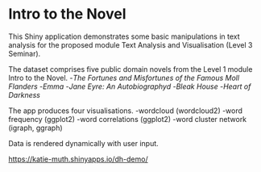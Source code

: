 # Intro to the Novel
This Shiny application demonstrates some basic manipulations in text analysis for the proposed module Text Analysis and Visualisation (Level 3 Seminar). 

The dataset comprises five public domain novels from the Level 1 module Intro to the Novel.
-*The Fortunes and Misfortunes of the Famous Moll Flanders*
-*Emma* 
-*Jane Eyre: An Autobiographyd*
-*Bleak House*
-*Heart of Darkness*  

The app produces four visualisations. 
-wordcloud (wordcloud2)
-word frequency (ggplot2)
-word correlations (ggplot2)
-word cluster network (igraph, ggraph)

Data is rendered dynamically with user input. 

<https://katie-muth.shinyapps.io/dh-demo/>


